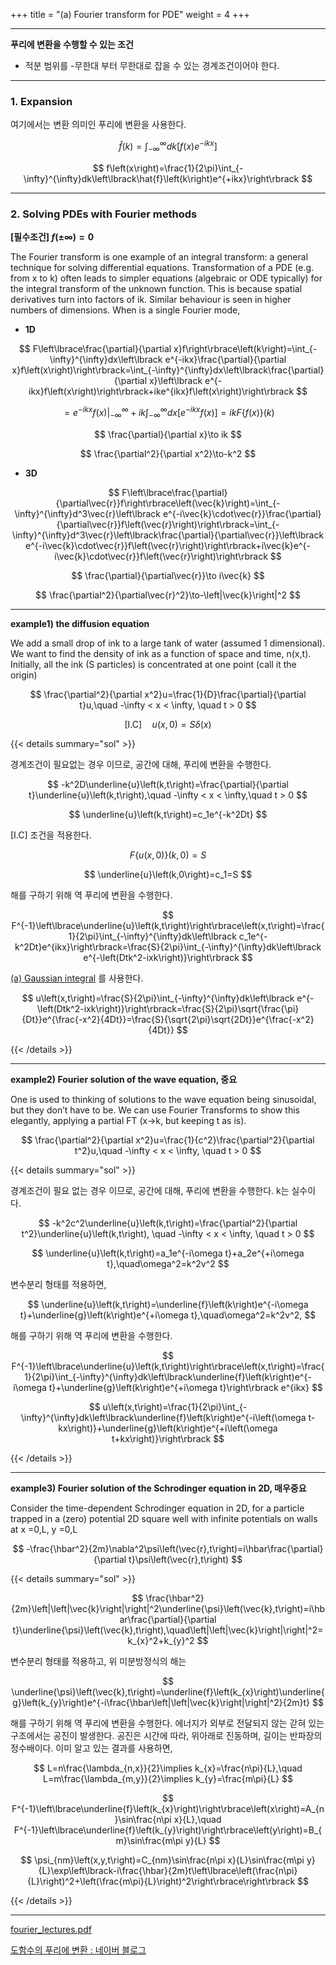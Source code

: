 +++
title = "(a) Fourier transform for PDE"
weight = 4
+++

---

**푸리에 변환을 수행할 수 있는 조건**

- 적분 범위를 -무한대 부터 무한대로 잡을 수 있는 경계조건이어야 한다.

---

### 1. Expansion

여기에서는 변환 의미인 푸리에 변환을 사용한다.

$$
\hat{f}\left(k\right)=\int_{-\infty}^{\infty}dk\left\lbrack f\left(x\right)e^{-ikx}\right\rbrack
$$

$$
f\left(x\right)=\frac{1}{2\pi}\int_{-\infty}^{\infty}dk\left\lbrack\hat{f}\left(k\right)e^{+ikx}\right\rbrack
$$

---

### 2. Solving PDEs with Fourier methods

**[필수조건] $f(\pm\infty)=0$**

The Fourier transform is one example of an integral transform: a general technique for solving
differential equations. Transformation of a PDE (e.g. from x to k) often leads to simpler equations (algebraic or ODE typically) for the integral transform of the unknown function. This is because spatial derivatives
turn into factors of ik. Similar behaviour is seen in higher numbers of dimensions. When is a
single Fourier mode,

- **1D**

$$
F\left\lbrace\frac{\partial}{\partial x}f\right\rbrace\left(k\right)=\int_{-\infty}^{\infty}dx\left\lbrack e^{-ikx}\frac{\partial}{\partial x}f\left(x\right)\right\rbrack=\int_{-\infty}^{\infty}dx\left\lbrack\frac{\partial}{\partial x}\left\lbrack e^{-ikx}f\left(x\right)\right\rbrack+ike^{ikx}f\left(x\right)\right\rbrack
$$

$$
=\left.e^{-ikx}f\left(x\right)\right|_{-\infty}^{\infty}+ik\int_{-\infty}^{\infty}dx\left\lbrack e^{-ikx}f\left(x\right)\right\rbrack=ikF\left\lbrace f\left(x\right)\right\rbrace\left(k\right)
$$

$$
\frac{\partial}{\partial x}\to ik
$$

$$
\frac{\partial^2}{\partial x^2}\to-k^2
$$

- **3D**

$$
F\left\lbrace\frac{\partial}{\partial\vec{r}}f\right\rbrace\left(\vec{k}\right)=\int_{-\infty}^{\infty}d^3\vec{r}\left\lbrack e^{-i\vec{k}\cdot\vec{r}}\frac{\partial}{\partial\vec{r}}f\left(\vec{r}\right)\right\rbrack=\int_{-\infty}^{\infty}d^3\vec{r}\left\lbrack\frac{\partial}{\partial\vec{r}}\left\lbrack e^{-i\vec{k}\cdot\vec{r}}f\left(\vec{r}\right)\right\rbrack+i\vec{k}e^{-i\vec{k}\cdot\vec{r}}f\left(\vec{r}\right)\right\rbrack
$$

$$
\frac{\partial}{\partial\vec{r}}\to i\vec{k}
$$

$$
\frac{\partial^2}{\partial\vec{r}^2}\to-\left|\vec{k}\right|^2
$$

---

**example1) the diffusion equation**

We add a small drop of ink to a large tank of water (assumed 1 dimensional). We want to find the density of ink as a function of space and time, n(x,t). Initially, all the ink (S particles) is concentrated at one point (call it the origin)

$$
\frac{\partial^2}{\partial x^2}u=\frac{1}{D}\frac{\partial}{\partial t}u,\quad -\infty < x < \infty, \quad t > 0
$$

$$
\text{[I.C]}\quad u\left(x,0\right)=S\delta\left(x\right)
$$

{{< details summary="sol" >}}
    
경계조건이 필요없는 경우 이므로, 공간에 대해, 푸리에 변환을 수행한다.
    
$$
-k^2D\underline{u}\left(k,t\right)=\frac{\partial}{\partial t}\underline{u}\left(k,t\right),\quad -\infty < x < \infty,\quad t > 0
$$

$$
\underline{u}\left(k,t\right)=c_1e^{-k^2Dt}
$$
    
[I.C] 조건을 적용한다.
    
$$
F\left\lbrace u\left(x,0\right)\right\rbrace\left(k,0\right)=S
$$
    
$$
\underline{u}\left(k,0\right)=c_1=S
$$
    
해를 구하기 위해 역 푸리에 변환을 수행한다.
    
$$
F^{-1}\left\lbrace\underline{u}\left(k,t\right)\right\rbrace\left(x,t\right)=\frac{1}{2\pi}\int_{-\infty}^{\infty}dk\left\lbrack c_1e^{-k^2Dt}e^{ikx}\right\rbrack=\frac{S}{2\pi}\int_{-\infty}^{\infty}dk\left\lbrack e^{-\left(Dtk^2-ixk\right)}\right\rbrack
$$
    
[(a) Gaussian integral](https://www.notion.so/a-Gaussian-integral-1cc8bc3f140681639295fb6bf0fd44d6?pvs=21) 를 사용한다.
    
$$
u\left(x,t\right)=\frac{S}{2\pi}\int_{-\infty}^{\infty}dk\left\lbrack e^{-\left(Dtk^2-ixk\right)}\right\rbrack=\frac{S}{2\pi}\sqrt{\frac{\pi}{Dt}}e^{\frac{-x^2}{4Dt}}=\frac{S}{\sqrt{2\pi}\sqrt{2Dt}}e^{\frac{-x^2}{4Dt}}
$$

{{< /details >}}

---

**example2) Fourier solution of the wave equation, 중요**

One is used to thinking of solutions to the wave equation being sinusoidal, but they don’t have to be. We can use Fourier Transforms to show this elegantly, applying a partial FT (x→k, but keeping t as is).

$$
\frac{\partial^2}{\partial x^2}u=\frac{1}{c^2}\frac{\partial^2}{\partial t^2}u,\quad -\infty < x < \infty, \quad t > 0
$$

{{< details summary="sol" >}}

경계조건이 필요 없는 경우 이므로, 공간에 대해, 푸리에 변환을 수행한다. k는 실수이다.

$$    
-k^2c^2\underline{u}\left(k,t\right)=\frac{\partial^2}{\partial t^2}\underline{u}\left(k,t\right), \quad -\infty < x < \infty, \quad t > 0
$$
 
$$
\underline{u}\left(k,t\right)=a_1e^{-i\omega t}+a_2e^{+i\omega t},\quad\omega^2=k^2v^2
$$
    
변수분리 형태를 적용하면,
    
$$
\underline{u}\left(k,t\right)=\underline{f}\left(k\right)e^{-i\omega t}+\underline{g}\left(k\right)e^{+i\omega t},\quad\omega^2=k^2v^2,
$$
      
해를 구하기 위해 역 푸리에 변환을 수행한다.
    
$$
F^{-1}\left\lbrace\underline{u}\left(k,t\right)\right\rbrace\left(x,t\right)=\frac{1}{2\pi}\int_{-\infty}^{\infty}dk\left\lbrack\underline{f}\left(k\right)e^{-i\omega t}+\underline{g}\left(k\right)e^{+i\omega t}\right\rbrack e^{ikx}
$$
    
$$
u\left(x,t\right)=\frac{1}{2\pi}\int_{-\infty}^{\infty}dk\left\lbrack\underline{f}\left(k\right)e^{-i\left(\omega t-kx\right)}+\underline{g}\left(k\right)e^{+i\left(\omega t+kx\right)}\right\rbrack
$$
    
{{< /details >}}

---

**example3) Fourier solution of the Schrodinger equation in 2D, 매우중요**

Consider the time-dependent Schrodinger equation in 2D, for a particle trapped in a (zero) potential 2D square well with infinite potentials on walls at x =0,L, y =0,L

$$
-\frac{\hbar^2}{2m}\nabla^2\psi\left(\vec{r},t\right)=i\hbar\frac{\partial}{\partial t}\psi\left(\vec{r},t\right)
$$

{{< details summary="sol" >}}
   
$$
\frac{\hbar^2}{2m}\left|\left|\vec{k}\right|\right|^2\underline{\psi}\left(\vec{k},t\right)=i\hbar\frac{\partial}{\partial t}\underline{\psi}\left(\vec{k},t\right),\quad\left|\left|\vec{k}\right|\right|^2=k_{x}^2+k_{y}^2
$$

    
변수분리 형태를 적용하고, 위 미분방정식의 해는
    
$$
\underline{\psi}\left(\vec{k},t\right)=\underline{f}\left(k_{x}\right)\underline{g}\left(k_{y}\right)e^{-i\frac{\hbar\left|\left|\vec{k}\right|\right|^2}{2m}t}
$$

해를 구하기 위해 역 푸리에 변환을 수행한다. 에너지가 외부로 전달되지 않는 갇혀 있는 구조에서는 공진이 발생한다. 공진은 시간에 따라, 위아래로 진동하며, 길이는 반파장의 정수배이다. 이미 알고 있는 결과를 사용하면,
    
$$
L=n\frac{\lambda_{n,x}}{2}\implies k_{x}=\frac{n\pi}{L},\quad L=m\frac{\lambda_{m,y}}{2}\implies k_{y}=\frac{m\pi}{L}
$$
    
$$
F^{-1}\left\lbrace\underline{f}\left(k_{x}\right)\right\rbrace\left(x\right)=A_{n}\sin\frac{n\pi x}{L},\quad F^{-1}\left\lbrace\underline{f}\left(k_{y}\right)\right\rbrace\left(y\right)=B_{m}\sin\frac{m\pi y}{L}
$$
    
$$
\psi_{nm}\left(x,y,t\right)=C_{nm}\sin\frac{n\pi x}{L}\sin\frac{m\pi y}{L}\exp\left\lbrack-i\frac{\hbar}{2m}t\left\lbrace\left(\frac{n\pi}{L}\right)^2+\left(\frac{m\pi}{L}\right)^2\right\rbrace\right\rbrack
$$
    
{{< /details >}}

---

[fourier_lectures.pdf](fourier_lectures.pdf)

[도함수의 푸리에 변환 : 네이버 블로그](https://blog.naver.com/pro_000/220850807099)